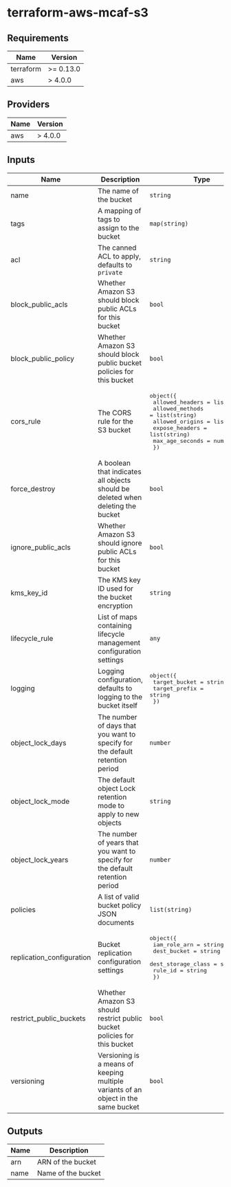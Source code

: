 # terraform-aws-mcaf-s3

<!--- BEGIN_TF_DOCS --->
## Requirements

| Name | Version |
|------|---------|
| terraform | >= 0.13.0 |
| aws | > 4.0.0 |

## Providers

| Name | Version |
|------|---------|
| aws | > 4.0.0 |

## Inputs

| Name | Description | Type | Default | Required |
|------|-------------|------|---------|:--------:|
| name | The name of the bucket | `string` | n/a | yes |
| tags | A mapping of tags to assign to the bucket | `map(string)` | n/a | yes |
| acl | The canned ACL to apply, defaults to `private` | `string` | `"private"` | no |
| block\_public\_acls | Whether Amazon S3 should block public ACLs for this bucket | `bool` | `true` | no |
| block\_public\_policy | Whether Amazon S3 should block public bucket policies for this bucket | `bool` | `true` | no |
| cors\_rule | The CORS rule for the S3 bucket | <pre>object({<br>    allowed_headers = list(string)<br>    allowed_methods = list(string)<br>    allowed_origins = list(string)<br>    expose_headers  = list(string)<br>    max_age_seconds = number<br>  })</pre> | `null` | no |
| force\_destroy | A boolean that indicates all objects should be deleted when deleting the bucket | `bool` | `false` | no |
| ignore\_public\_acls | Whether Amazon S3 should ignore public ACLs for this bucket | `bool` | `true` | no |
| kms\_key\_id | The KMS key ID used for the bucket encryption | `string` | `null` | no |
| lifecycle\_rule | List of maps containing lifecycle management configuration settings | `any` | `[]` | no |
| logging | Logging configuration, defaults to logging to the bucket itself | <pre>object({<br>    target_bucket = string<br>    target_prefix = string<br>  })</pre> | <pre>{<br>  "target_bucket": null,<br>  "target_prefix": "s3_access_logs/"<br>}</pre> | no |
| object\_lock\_days | The number of days that you want to specify for the default retention period | `number` | `null` | no |
| object\_lock\_mode | The default object Lock retention mode to apply to new objects | `string` | `null` | no |
| object\_lock\_years | The number of years that you want to specify for the default retention period | `number` | `null` | no |
| policies | A list of valid bucket policy JSON documents | `list(string)` | `[]` | no |
| replication\_configuration | Bucket replication configuration settings | <pre>object({<br>    iam_role_arn       = string<br>    dest_bucket        = string<br>    dest_storage_class = string<br>    rule_id            = string<br>  })</pre> | `null` | no |
| restrict\_public\_buckets | Whether Amazon S3 should restrict public bucket policies for this bucket | `bool` | `true` | no |
| versioning | Versioning is a means of keeping multiple variants of an object in the same bucket | `bool` | `false` | no |

## Outputs

| Name | Description |
|------|-------------|
| arn | ARN of the bucket |
| name | Name of the bucket |

<!--- END_TF_DOCS --->
